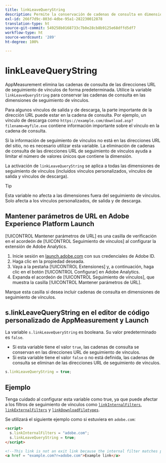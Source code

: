 ```yaml
---
title: linkLeaveQueryString
description: Permite la conservación de cadenas de consulta en dimensiones de seguimiento de vínculos.
exl-id: 266f7d9c-803d-4dbe-95a1-282230012878
translation-type: ht
source-git-commit: 549258b0168733c7b0e28cb8b9125e68dffd5df7
workflow-type: ht
source-wordcount: '289'
ht-degree: 100%

---
```


# linkLeaveQueryString

AppMeasurement elimina las cadenas de consulta de las direcciones URL de seguimiento de vínculos de forma predeterminada. Utilice la variable `linkLeaveQueryString` para conservar las cadenas de consulta en las dimensiones de seguimiento de vínculos.

Para algunos vínculos de salida y de descarga, la parte importante de la dirección URL puede estar en la cadena de consulta. Por ejemplo, un vínculo de descarga como `https://example.com/download.asp?filename=myfile.exe` contiene información importante sobre el vínculo en la cadena de consulta.

Si la información de seguimiento de vínculos no está en las direcciones URL del sitio, no es necesario utilizar esta variable. La eliminación de cadenas de consulta de las direcciones URL de seguimiento de vínculos ayuda a limitar el número de valores únicos que contiene la dimensión.

La activación de `linkLeaveQueryString` se aplica a todas las dimensiones de seguimiento de vínculos (incluidos vínculos personalizados, vínculos de salida y vínculos de descarga).

>[!TIP]
>
>Esta variable no afecta a las dimensiones fuera del seguimiento de vínculos. Solo afecta a los vínculos personalizados, de salida y de descarga.

## Mantener parámetros de URL en Adobe Experience Platform Launch

[!UICONTROL Mantener parámetros de URL] es una casilla de verificación en el acordeón de [!UICONTROL Seguimiento de vínculos] al configurar la extensión de Adobe Analytics.

1. Inicie sesión en [launch.adobe.com](https://launch.adobe.com) con sus credenciales de Adobe ID.
2. Haga clic en la propiedad deseada.
3. Vaya a la pestaña [!UICONTROL Extensiones] y, a continuación, haga clic en el botón [!UICONTROL Configurar] en Adobe Analytics.
4. Expanda el acordeón de [!UICONTROL Seguimiento de vínculos], que muestra la casilla [!UICONTROL Mantener parámetros de URL].

Marque esta casilla si desea incluir cadenas de consulta en dimensiones de seguimiento de vínculos.

## s.linkLeaveQueryString en el editor de código personalizado de AppMeasurement y Launch

La variable `s.linkLeaveQueryString` es booleana. Su valor predeterminado es `false`.

* Si esta variable tiene el valor `true`, las cadenas de consulta se conservan en las direcciones URL de seguimiento de vínculos.
* Si esta variable tiene el valor `false` o no está definida, las cadenas de consulta se eliminan de las direcciones URL de seguimiento de vínculos.

```js
s.linkLeaveQueryString = true;
```

## Ejemplo

Tenga cuidado al configurar esta variable como true, ya que puede afectar a los filtros de seguimiento de vínculos como [`linkInternalFilters`](linkinternalfilters.md), [`linkExternalFilters`](linkexternalfilters.md) y [`linkDownloadFiletypes`](linkdownloadfiletypes.md).

Se utilizará el siguiente ejemplo como si estuviera en `adobe.com`:

```html
<script>
  s.linkInternalFilters = "adobe.com";
  s.linkLeaveQueryString = true;
</script>

<!--This link is not an exit link because the internal filter matches part of the query string -->
<a href = "example.com?r=adobe.com">Example link</a>
```
